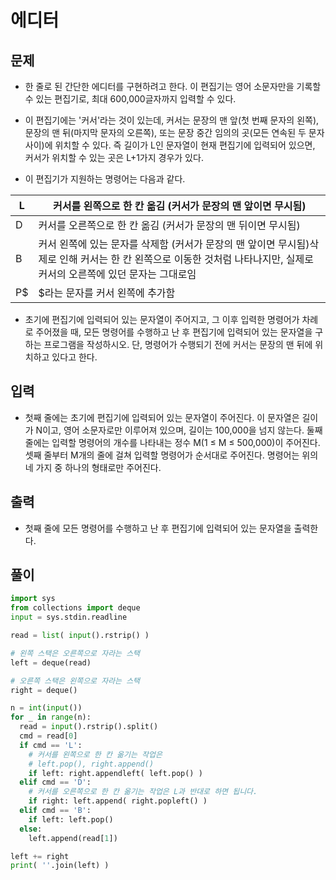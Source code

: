 # 에디터

## 문제
- 한 줄로 된 간단한 에디터를 구현하려고 한다. 이 편집기는 영어 소문자만을 기록할 수 있는 편집기로, 최대 600,000글자까지 입력할 수 있다.

- 이 편집기에는 '커서'라는 것이 있는데, 커서는 문장의 맨 앞(첫 번째 문자의 왼쪽), 문장의 맨 뒤(마지막 문자의 오른쪽), 또는 문장 중간 임의의 곳(모든 연속된 두 문자 사이)에 위치할 수 있다. 즉 길이가 L인 문자열이 현재 편집기에 입력되어 있으면, 커서가 위치할 수 있는 곳은 L+1가지 경우가 있다.

- 이 편집기가 지원하는 명령어는 다음과 같다.

|L|	커서를 왼쪽으로 한 칸 옮김 (커서가 문장의 맨 앞이면 무시됨)|
|------------------|---------------------------------------|
|D|	커서를 오른쪽으로 한 칸 옮김 (커서가 문장의 맨 뒤이면 무시됨)|
|B|	커서 왼쪽에 있는 문자를 삭제함 (커서가 문장의 맨 앞이면 무시됨)삭제로 인해 커서는 한 칸 왼쪽으로 이동한 것처럼 나타나지만, 실제로 커서의 오른쪽에 있던 문자는 그대로임|
|P$|	$라는 문자를 커서 왼쪽에 추가함|

- 초기에 편집기에 입력되어 있는 문자열이 주어지고, 그 이후 입력한 명령어가 차례로 주어졌을 때, 모든 명령어를 수행하고 난 후 편집기에 입력되어 있는 문자열을 구하는 프로그램을 작성하시오. 단, 명령어가 수행되기 전에 커서는 문장의 맨 뒤에 위치하고 있다고 한다.

## 입력
- 첫째 줄에는 초기에 편집기에 입력되어 있는 문자열이 주어진다. 이 문자열은 길이가 N이고, 영어 소문자로만 이루어져 있으며, 길이는 100,000을 넘지 않는다. 둘째 줄에는 입력할 명령어의 개수를 나타내는 정수 M(1 ≤ M ≤ 500,000)이 주어진다. 셋째 줄부터 M개의 줄에 걸쳐 입력할 명령어가 순서대로 주어진다. 명령어는 위의 네 가지 중 하나의 형태로만 주어진다.

## 출력
- 첫째 줄에 모든 명령어를 수행하고 난 후 편집기에 입력되어 있는 문자열을 출력한다.

## 풀이
``` Python
import sys
from collections import deque
input = sys.stdin.readline

read = list( input().rstrip() )

# 왼쪽 스택은 오른쪽으로 자라는 스택
left = deque(read)

# 오른쪽 스택은 왼쪽으로 자라는 스택
right = deque()

n = int(input())
for _ in range(n):
  read = input().rstrip().split()
  cmd = read[0]
  if cmd == 'L':
    # 커서를 왼쪽으로 한 칸 옮기는 작업은
    # left.pop(), right.append()
    if left: right.appendleft( left.pop() )
  elif cmd == 'D':
    # 커서를 오른쪽으로 한 칸 옮기는 작업은 L과 반대로 하면 됩니다. 
    if right: left.append( right.popleft() )
  elif cmd == 'B':
    if left: left.pop()
  else:
    left.append(read[1])

left += right
print( ''.join(left) )
```
